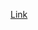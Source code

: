 [Link](https://docs.google.com/spreadsheets/d/1wtFrdEumHxBSNYIGDLvoHhtmVhaiHZ0n6guyWtSFsq4/edit?gid=0#gid=0)
